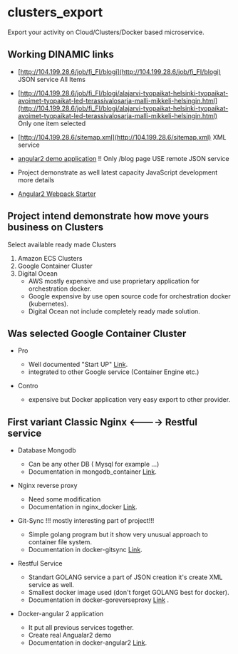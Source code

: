 



# clusters_export
Export your activity on Cloud/Clusters/Docker based microservice.

## Working DINAMIC links

* [http://104.199.28.6/job/fi_FI/blogi](http://104.199.28.6/job/fi_FI/blogi) JSON service All Items
* [http://104.199.28.6/job/fi_FI/blogi/alajarvi-tyopaikat-helsinki-tyopaikat-avoimet-tyopaikat-led-terassivalosarja-malli-mikkeli-helsingin.html](http://104.199.28.6/job/fi_FI/blogi/alajarvi-tyopaikat-helsinki-tyopaikat-avoimet-tyopaikat-led-terassivalosarja-malli-mikkeli-helsingin.html) Only one item selected
* [http://104.199.28.6/sitemap.xml](http://104.199.28.6/sitemap.xml) XML service
* [angular2 demo application](http://104.199.28.6)  !! Only /blog page USE remote JSON service

* Project demonstrate as well latest capacity JavaScript development more details
* [Angular2 Webpack Starter](https://github.com/remotejob/angular2-webpack-starter)

 
## Project intend demonstrate how move yours business on Clusters
Select available ready made Clusters

1. Amazon ECS Clusters 
2. Google Container Cluster
3. Digital Ocean
   * AWS mostly expensive and use proprietary application for orchestration docker. 
   * Google expensive by use open source code for orchestration docker (kubernetes).
   * Digital Ocean not include completely ready made solution.

## Was selected Google Container Cluster

* Pro
    * Well documented "Start UP" [Link](https://cloud.google.com/container-engine/).
    * integrated to other Google service (Container Engine etc.)      

* Contro   
    * expensive but Docker application very easy export to other provider.

## First variant Classic Nginx <----> Restful service

* Database Mongodb
    * Can be any other DB ( Mysql for example ...)
    * Documentation in mongodb_container [Link](https://github.com/remotejob/clusters_export/tree/master/mongodb_container).
    
* Nginx reverse proxy
    * Need some modification 
    * Documentation in nginx_docker [Link](https://github.com/remotejob/clusters_export/tree/master/nginx_docker).
* Git-Sync !!! mostly interesting part of project!!!
    * Simple golang program but it show very unusual approach to container file system.
    * Documentation in docker-gitsync [Link](https://github.com/remotejob/clusters_export/tree/master/docker-gitsync).
* Restful Service
    * Standart GOLANG service a part of JSON creation it's create XML service as well.
    * Smallest docker image used (don't forget GOLANG best for docker).
    * Documentation in docker-goreverseproxy [Link](https://github.com/remotejob/clusters_export/tree/master/docker-goreverseproxy) .

* Docker-angular 2 application
    * It put all previous services together.
    * Create real Angualar2 demo  
    * Documentation in docker-angular2 [Link](https://github.com/remotejob/clusters_export/tree/master/docker-kaukotyo).